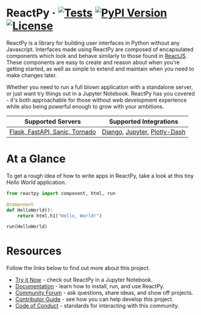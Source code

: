 # ReactPy &middot; [![Tests](https://github.com/reactive-python/reactpy/workflows/test/badge.svg)](https://github.com/reactive-python/reactpy/actions?query=workflow%3ATest) [![PyPI Version](https://img.shields.io/pypi/v/reactpy.svg)](https://pypi.python.org/pypi/reactpy) [![License](https://img.shields.io/badge/License-MIT-purple.svg)](https://github.com/reactive-python/reactpy/blob/main/LICENSE)

ReactPy is a library for building user interfaces in Python without any Javascript.
Interfaces made using ReactPy are composed of encapsulated components which look and
behave similarly to those found in [ReactJS](https://reactjs.org/). These components are
easy to create and reason about when you're getting started, as well as simple to extend
and maintain when you need to make changes later.

Whether you need to run a full blown application with a standalone server, or just want
try things out in a Jupyter Notebook. ReactPy has you covered - it's both approachable
for those without web development experience while also being powerful enough to grow
with your ambitions.

<table>
    <thead>
        <tr>
            <th>Supported Servers</th>
            <th>Supported Integrations</th>
        </tr>
    </thead>
    <tbody>
        <tr>
        <td>
            <a href="https://reactpy-docs.herokuapp.com/docs/guides/getting-started/installing-reactpy.html#officially-supported-servers">
                Flask, FastAPI, Sanic, Tornado
            </a>
        </td>
        <td>
            <a href="https://github.com/reactive-python/reactpy-django">Django</a>,
            <a href="https://github.com/reactive-python/reactpy-jupyter">Jupyter</a>,
            <a href="https://github.com/reactive-python/reactpy-dash">Plotly-Dash</a>
        </td>
        </tr>
    </tbody>
</table>

# At a Glance

To get a rough idea of how to write apps in ReactPy, take a look at this tiny _Hello World_ application.

```python
from reactpy import component, html, run

@component
def HelloWorld():
    return html.h1("Hello, World!")

run(HelloWorld)
```

# Resources

Follow the links below to find out more about this project.

- [Try it Now](https://mybinder.org/v2/gh/reactive-python/reactpy-jupyter/main?urlpath=lab/tree/notebooks/introduction.ipynb) - check out ReactPy in a Jupyter Notebook.
- [Documentation](https://reactpy-docs.herokuapp.com/) - learn how to install, run, and use ReactPy.
- [Community Forum](https://github.com/reactive-python/reactpy/discussions) - ask questions, share ideas, and show off projects.
- [Contributor Guide](https://reactpy-docs.herokuapp.com/docs/developing-reactpy/contributor-guide.html) - see how you can help develop this project.
- [Code of Conduct](https://github.com/reactive-python/reactpy/blob/main/CODE_OF_CONDUCT.md) - standards for interacting with this community.
